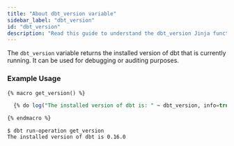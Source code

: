 ```yaml
---
title: "About dbt_version variable"
sidebar_label: "dbt_version"
id: "dbt_version"
description: "Read this guide to understand the dbt_version Jinja function in dbt."
---
```


The `dbt_version` variable returns the installed version of dbt that is
currently running. It can be used for debugging or auditing purposes.

### Example Usage

<File name="macros/get_version.sql">

```sql
{% macro get_version() %}

  {% do log("The installed version of dbt is: " ~ dbt_version, info=true) %}

{% endmacro %}
```

</File>


```
$ dbt run-operation get_version
The installed version of dbt is 0.16.0
```
